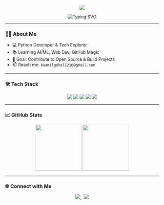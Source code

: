 <!-- README.md -->

<!-- 🎨 Custom Wave Header for Name -->
<p align="center">
  <img src="https://capsule-render.vercel.app/api?type=rounded&color=gradient&height=150&section=header&text=Kaamil%20Gohel&fontSize=42&fontColor=ffffff" />
</p>

<!-- ✨ Typing Animation -->
<p align="center">
  <img src="https://readme-typing-svg.herokuapp.com?font=Fira+Code&duration=2500&pause=700&color=58A6FF&center=true&vCenter=true&multiline=true&width=500&height=80&lines=Python+Developer;AI%20Enthusiast;Student;Always+Learning..." alt="Typing SVG" />
</p>

---

### 🧑‍💻 About Me  
- 💻 Python Developer & Tech Explorer  
- 📚 Learning AI/ML, Web Dev, GitHub Magic  
- 🎯 Goal: Contribute to Open Source & Build Projects  
- 📫 Reach me: `kaamilgohel1210@gmail.com`

---

### 🛠️ Tech Stack
<p align="center">
  <img src="https://img.shields.io/badge/Python-3776AB?style=for-the-badge&logo=python&logoColor=white" />
  <img src="https://img.shields.io/badge/HTML5-E34F26?style=for-the-badge&logo=html5&logoColor=white" />
  <img src="https://img.shields.io/badge/CSS3-1572B6?style=for-the-badge&logo=css3&logoColor=white" />
  <img src="https://img.shields.io/badge/Git-F05032?style=for-the-badge&logo=git&logoColor=white" />
  <img src="https://img.shields.io/badge/VS%20Code-007ACC?style=for-the-badge&logo=visual-studio-code&logoColor=white" />
</p>

---

### 📈 GitHub Stats
<p align="center">
  <img src="https://github-readme-stats.vercel.app/api?username=Kaamil1210&show_icons=true&theme=tokyonight" height="150" />
  <img src="https://github-readme-streak-stats.herokuapp.com?user=Kaamil1210&theme=tokyonight" height="150"/>
</p>

---

### 🌐 Connect with Me
<p align="center">
  <a href="https://linkedin.com/in/kaamil-gohel-693933374" target="_blank">
    <img src="https://img.shields.io/badge/-Kaamil%20Gohel-blue?style=for-the-badge&logo=linkedin&logoColor=white" />
  </a>
  &nbsp;
  <a href="https://instagram.com/gohelkaamil" target="_blank">
    <img src="https://img.shields.io/badge/-GohelKaamil-D6249F?style=for-the-badge&logo=instagram&logoColor=white" />
  </a>
</p>
